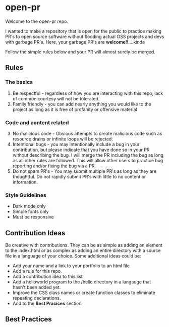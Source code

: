 # open-pr

Welcome to the open-pr repo.

I wanted to make a repository that is open for the public to practice making PR's to open source software without flooding actual OSS projects and devs with garbage PR's. Here, your garbage PR's are **welcome!!** ...kinda

Follow the simple rules below and your PR will almost surely be merged.

## Rules

### The basics

1. Be respectful - regardless of how you are interacting with this repo, lack of common courtesy will not be tolerated.
2. Family friendly - you can add nearly anything you would like to the project as long as it is free of profanity or offensive material

### Code and content related

3. No malicious code - Obvious attempts to create malicious code such as resource drains or infinite loops will be rejected.
4. Intentional bugs - you may intentionally include a bug in your contribution, but please indicate that you have done so in your PR without describing the bug. I will merge the PR including the bug as long as all other rules are followed. This will allow other users to practice bug reporting and/or fixing the bug via a PR.
5. Do not spam PR's - You may submit multiple PR's as long as they are thoughtful. Do not rapidly submit PR's with little to no content or information.

### Style Guidelines

- Dark mode only
- Simple fonts only
- Must be responsive

## Contribution Ideas

Be creative with contributions. They can be as simple as adding an element to the index.html or as complex as adding an entire directory with a source file in a language of your choice. Some additional ideas could be:

- Add your name and a link to your portfolio to an html file
- Add a rule for this repo.
- Add a contribution idea to this list
- Add a helloworld program to the /hello directory in a langauge that hasn't been added yet.
- Improve the CSS class names or create function classes to eliminate repeating declarations.
- Add to the **Best Pracices** section

## Best Practices

